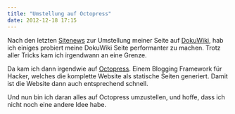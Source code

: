 ```yaml
---
title: "Umstellung auf Octopress"
date: 2012-12-18 17:15
---
```

Nach den letzten [Sitenews](/2012/03/10/dokuwiki/index.html) zur Umstellung meiner Seite auf [DokuWiki](http://www.dokuwiki.org), hab ich einiges probiert meine DokuWiki Seite performanter zu machen. Trotz aller Tricks kam ich irgendwann an eine Grenze.

Da kam ich dann irgendwie auf [Octopress](http://octopress.org/). Einem Blogging Framework für Hacker, welches die komplette Website als statische Seiten generiert. Damit ist die Website dann auch entsprechend schnell.  

Und nun bin ich daran alles auf Octopress umzustellen, und hoffe, dass ich nicht noch eine andere Idee habe. 